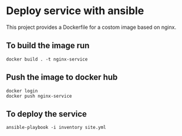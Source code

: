 # Deploy service with ansible

This project provides a Dockerfile for a costom image based on nginx.

## To build the image run

```
docker build . -t nginx-service
```

## Push the image to docker hub

```
docker login
docker push nginx-service
```

## To deploy the service

```
ansible-playbook -i inventory site.yml
```
